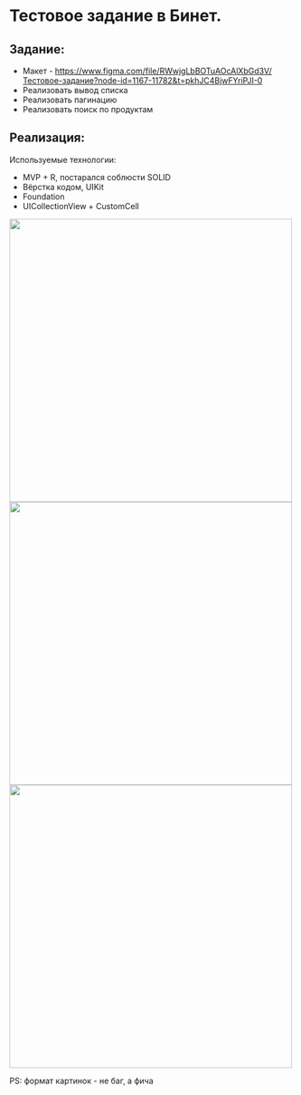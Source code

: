 # Тестовое задание в Бинет. 
## Задание: 
* Макет - https://www.figma.com/file/RWwjgLbBOTuAOcAlXbGd3V/Тестовое-задание?node-id=1167-11782&t=pkhJC4BjwFYriPJI-0
* Реализовать вывод списка
* Реализовать пагинацию
* Реализовать поиск по продуктам
## Реализация:
Используемые технологии:
* MVP + R, постарался соблюсти SOLID
* Вёрстка кодом, UIKit
* Foundation
* UICollectionView + CustomCell


<div>
 <img src="https://user-images.githubusercontent.com/79770914/235351798-dd29b726-afbe-4211-b519-d97af678ce9c.png" height="500" align="center"/>
 <img src="https://user-images.githubusercontent.com/79770914/235351645-aaa851a5-a021-4d06-8549-084bfe67d14c.png" height="500" align="center"/>
 <img src="https://user-images.githubusercontent.com/79770914/235351762-20410f48-6b5a-43f2-9470-15ab3030fb4f.png" height="500" align="center"/>
</div>

PS: формат картинок - не баг, а фича
